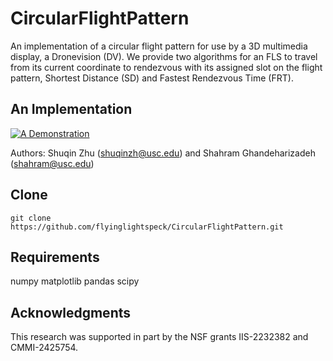 # CircularFlightPattern
An implementation of a circular flight pattern for use by a 3D multimedia display, a Dronevision (DV).  We provide two algorithms for an FLS to travel from its current coordinate to rendezvous with its assigned slot on the flight pattern, Shortest Distance (SD) and Fastest Rendezvous Time (FRT).

## An Implementation
[![A Demonstration](https://github.com/flyinglightspecks/CircularFlightPattern/simulation.png)](https://www.youtube.com/watch?v=_hcwj3lhY5g)

Authors:  Shuqin Zhu (shuqinzh@usc.edu) and Shahram Ghandeharizadeh (shahram@usc.edu)

## Clone
``git clone https://github.com/flyinglightspeck/CircularFlightPattern.git``

## Requirements
numpy
matplotlib
pandas
scipy

## Acknowledgments
This research was supported in part by the NSF grants IIS-2232382 and CMMI-2425754.
